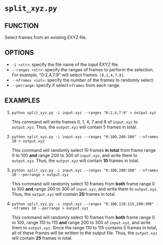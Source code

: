 # `split_xyz.py`

## FUNCTION

Select frames from an existing EXYZ file.

## OPTIONS

- `-i <str>`: specify the file name of the input EXYZ file.
- `--ranges <str>`: specify the ranges of frames to perform the selection. For
  example, "0:2,4,7:9" will select frames: `[0,1,4,7,8]`.
- `--nframes <int>`: specify the number of the frames to randomly select.
- `--perrange`: specify if select `nframes` from each range.

## EXAMPLES

1. `python split_xyz.py -i input.xyz --ranges "0:2,4,7:9" > output.xyz`

   This command will write frames 0, 1, 4, 7 and 8 of `input.xyz` to
   `output.xyz`. Thus, the `output.xyz` will contain 5 frames in total.

2. `python split_xyz.py -i input.xyz --ranges "0:100,200:300" --nframes 10 > output.xyz`

   This command will randomly select 10 frames **in total** from frame range
   0 to 100 **and** range 200 to 300 of `input.xyz`, and write them to
   `output.xyz`. Thus, the `output.xyz` will contain **10** frames in total.

3. `python split_xyz.py -i input.xyz --ranges "0:100,200:300" --nframes 10 --perrange > output.xyz`

   This command will randomly select 10 frames from **both** frame range
   0 to 100 **and** range 200 to 300 of `input.xyz`, and write them to
   `output.xyz`. Thus, the `output.xyz` will contain **20** frames in total.

4. `python split_xyz.py -i input.xyz --ranges "0:100,110:115,200:300" --nframes 10 --perrange > output.xyz`

   This command will randomly select 10 frames from **both** frame range
   0 to 100, range 110 to 115 **and** range 200 to 300 of `input.xyz`, and
   write them to `output.xyz`. Since the range 110 to 115 contains 5 frames in
   total, all of these frames will be written to the output file. Thus, the
   `output.xyz` will contain **25** frames in total.
